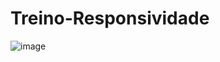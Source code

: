 # Treino-Responsividade


![image](https://user-images.githubusercontent.com/103895752/227774195-266ee36f-0ebe-4098-9380-a2d00f25092c.png)
